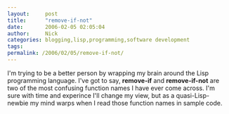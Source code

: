 ```yaml
---
layout:     post
title:      "remove-if-not"
date:       2006-02-05 02:05:04
author:     Nick
categories: blogging,lisp,programming,software development
tags:  
permalink: /2006/02/05/remove-if-not/
---
```

I'm trying to be a better person by wrapping my brain around the Lisp programming language. I've got to say, **remove-if** and **remove-if-not** are two of the most confusing function names I have ever come across. I'm sure with time and experince I'll change my view, but as a quasi-Lisp-newbie my mind warps when I read those function names in sample code.
